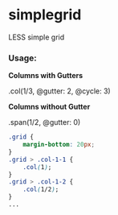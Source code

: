 # simplegrid
LESS simple grid

###  Usage:

__Columns with Gutters__

.col(1/3, @gutter: 2, @cycle: 3)


__Columns without Gutter__

.span(1/2, @gutter: 0)


```css
.grid {
    margin-bottom: 20px;
}
.grid > .col-1-1 {
    .col(1);
}
.grid > .col-1-2 {
    .col(1/2);
}
...
```

